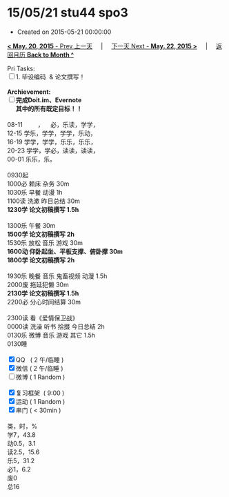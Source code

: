 # 15/05/21 stu44 spo3

- Created on 2015-05-21 00:00:00

[**< May. 20, 2015** - Prev 上一天](_archived/lifelogs/2015/05/d20.md) &nbsp; &nbsp; | &nbsp; &nbsp; [下一天 Next - **May. 22, 2015 >**](_archived/lifelogs/2015/05/d22.md) &nbsp; &nbsp; |  &nbsp; &nbsp; [返回月历 **Back to Month ^**](_archived/lifelogs/2015/05/index.md)
<br/><div>Pri Tasks:<br/><input type="checkbox" />1. 毕设编码  & 论文撰写！</div>	<div><br/></div>	<div><b>Archievement:</b></div>	<div><b><input type="checkbox" />完成Doit.im、</b><b>Evernote</b></div>	<div><b>      其中的</b><b>所有</b><b>既定目标！！</b></div>	<div>		<div><br/></div>08-11         ，    必，乐读，学学，<br/>12-15 学乐，学学，学学，乐动，<br/>16-19 学学，学学，乐乐，乐乐，<br/>20-23 学学，学必，读读，读读，	</div>	<div>00-01 乐乐，乐。<br/>		<div><br/></div>0930起	</div>	<div>1000必 赖床 杂务 30m<br/>1030乐 早餐 动漫 1h</div>	<div>1100读 洗漱 昨日总结 30m</div>	<div><b>1230学</b><b> 论文初稿撰写</b><b> 1.5h</b></div>	<div>		<div><br/></div>1300乐 午餐 30m	</div>	<div><b>1500学</b><b> 论文初稿撰写</b><b> 2h</b></div>	<div>1530乐 放松 音乐 游戏 30m</div>	<div><b>1600动 仰卧起坐、平板支撑、俯卧撑 30m</b></div>	<div><b>1800学 </b><b>论文初稿撰写 2</b><b>h</b></div>	<div>		<div><br/></div>1930乐 晚餐 音乐 鬼畜视频 动漫 1.5h	</div>	<div>2000废 拖延犯懒 30m<br/><b>2130学</b><b> </b><b>论文初稿撰写</b><b> 1.5h</b></div>	<div>		<div>2200必 分心时间结算 30m</div>		<div><br/></div>		<div>2300读 看《爱情保卫战》</div>0000读 洗澡 听书 拾掇 今日总结 2h	</div>	<div>0130乐 微博 音乐 游戏 其它 1.5h</div>	<div>0130睡</div>	<div><br/></div>	<div><input type="checkbox" checked="true" />QQ   ( 2 午/临睡 ) <br/><input type="checkbox" checked="true" />微信 ( 2 午/临睡 ) </div>	<div><input type="checkbox" />微博 ( 1 Random ) </div>	<div><br/></div>	<div><input type="checkbox" checked="true" />复习框架  ( 9:00 ) <br/></div>	<div><input type="checkbox" checked="true" />运动 ( 1 Random ) </div>	<div><input type="checkbox" checked="true" />串门 ( < 30min ) </div>	<div>		<div><br/></div>类，时，%<br/>学7，43.8<br/>动0.5，3.1<br/>读2.5，15.6<br/>乐5，31.2<br/>必1，6.2<br/>废0<br/>总16</div>

